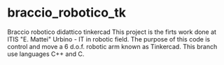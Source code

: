 # braccio_robotico_tk
Braccio robotico didattico  tinkercad
This project is the firts work done at ITIS "E. Mattei" Urbino - IT in robotic field. 
The purpose of this code is control and move a 6 d.o.f. robotic arm known as Tinkercad.
This branch use languages C++ and C.
